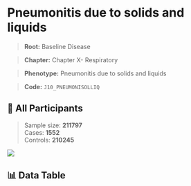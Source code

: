 # Pneumonitis due to solids and liquids

> **Root:** Baseline Disease  

> **Chapter:** Chapter X- Respiratory  

> **Phenotype:** Pneumonitis due to solids and liquids  

> **Code:** `J10_PNEUMONISOLLIQ`

## 🧪 All Participants  
> Sample size: **211797**  
> Cases: **1552**  
> Controls: **210245**
<img src="/Sensitive/Figures/ALL/Incidence/J10_PNEUMONISOLLIQ.png"/>

## 📊 Data Table
<CsvTableMRF src="/Sensitive/Data/ALL/Incidence/COX_J10_PNEUMONISOLLIQ.csv"/>

